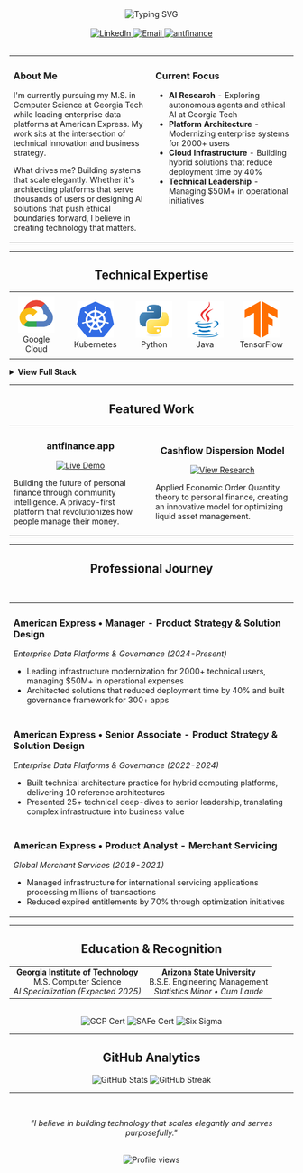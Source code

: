 <div align="center">
  <img src="https://readme-typing-svg.herokuapp.com?font=Inter&weight=600&size=32&duration=3000&pause=1000&color=2D3748&center=true&vCenter=true&random=false&width=600&lines=Hi%2C+I'm+Anthony+Trevino;Technology+Leader+%26+Builder" alt="Typing SVG" />
</div>

<br/>

<div align="center">
  <a href="https://www.linkedin.com/in/anthony-trevinoo">
    <img src="https://img.shields.io/badge/LinkedIn-Connect-0A66C2?style=flat-square&logo=linkedin&logoColor=white" alt="LinkedIn" />
  </a>
  <a href="mailto:trevino293@gmail.com">
    <img src="https://img.shields.io/badge/Email-Contact-EA4335?style=flat-square&logo=gmail&logoColor=white" alt="Email" />
  </a>
  <a href="https://www.antfinance.app/create-account">
    <img src="https://img.shields.io/badge/Project-antfinance-1a202c?style=flat-square" alt="antfinance" />
  </a>
</div>

<br/>

<table align="center" border="0">
  <tr>
    <td width="50%" valign="top">
      <h3>About Me</h3>
      <p>
        I'm currently pursuing my M.S. in Computer Science at Georgia Tech while leading enterprise data platforms at American Express. My work sits at the intersection of technical innovation and business strategy.
      </p>
      <p>
        What drives me? Building systems that scale elegantly. Whether it's architecting platforms that serve thousands of users or designing AI solutions that push ethical boundaries forward, I believe in creating technology that matters.
      </p>
    </td>
    <td width="50%" valign="top">
      <h3>Current Focus</h3>
      <ul>
        <li><strong>AI Research</strong> - Exploring autonomous agents and ethical AI at Georgia Tech</li>
        <li><strong>Platform Architecture</strong> - Modernizing enterprise systems for 2000+ users</li>
        <li><strong>Cloud Infrastructure</strong> - Building hybrid solutions that reduce deployment time by 40%</li>
        <li><strong>Technical Leadership</strong> - Managing $50M+ in operational initiatives</li>
      </ul>
    </td>
  </tr>
</table>

---

<h2 align="center">Technical Expertise</h2>

<div align="center">
  <table>
    <tr>
      <td align="center" width="140" height="112.5">
        <img src="https://raw.githubusercontent.com/devicons/devicon/master/icons/googlecloud/googlecloud-original.svg" width="65" height="65" alt="GCP" />
        <br/>Google Cloud
      </td>
      <td align="center" width="140" height="112.5">
        <img src="https://raw.githubusercontent.com/devicons/devicon/master/icons/kubernetes/kubernetes-plain.svg" width="65" height="65" alt="Kubernetes" />
        <br/>Kubernetes
      </td>
      <td align="center" width="140" height="112.5">
        <img src="https://raw.githubusercontent.com/devicons/devicon/master/icons/python/python-original.svg" width="65" height="65" alt="Python" />
        <br/>Python
      </td>
      <td align="center" width="140" height="112.5">
        <img src="https://raw.githubusercontent.com/devicons/devicon/master/icons/java/java-original.svg" width="65" height="65" alt="Java" />
        <br/>Java
      </td>
      <td align="center" width="140" height="112.5">
        <img src="https://raw.githubusercontent.com/devicons/devicon/master/icons/tensorflow/tensorflow-original.svg" width="65" height="65" alt="TensorFlow" />
        <br/>TensorFlow
      </td>
    </tr>
  </table>
</div>

<details>
<summary><b>View Full Stack</b></summary>
<br/>

**Infrastructure & Cloud**
- Google Cloud Platform (Certified Professional Cloud Architect)
- Kubernetes & Docker containerization
- Terraform infrastructure as code
- Hybrid cloud architecture design

**Development**
- Python (AI/ML, automation, data processing)
- Java (enterprise applications)
- SQL (BigQuery, PostgreSQL)
- Linux systems administration

**Data & AI**
- TensorFlow & PyTorch
- Apache Spark for distributed computing
- BigQuery for large-scale analytics
- MLOps and model deployment

**Leadership & Process**
- SAFe 5 Product Owner/Product Manager
- Lean Six Sigma Green Belt
- Agile transformation at enterprise scale
- Cross-functional team leadership

</details>

---

<h2 align="center">Featured Work</h2>

<table>
  <tr>
    <td width="50%">
      <h3 align="center">antfinance.app</h3>
      <div align="center">
        <a href="https://www.antfinance.app/create-account">
          <img src="https://img.shields.io/badge/Live-Demo-4CAF50?style=for-the-badge" alt="Live Demo" />
        </a>
      </div>
      <p>Building the future of personal finance through community intelligence. A privacy-first platform that revolutionizes how people manage their money.</p>
    </td>
    <td width="50%">
      <h3 align="center">Cashflow Dispersion Model</h3>
      <div align="center">
        <a href="https://github.com/trevino293/CFD/blob/main/CFD.pdf">
          <img src="https://img.shields.io/badge/View-Research-2196F3?style=for-the-badge" alt="View Research" />
        </a>
      </div>
      <p>Applied Economic Order Quantity theory to personal finance, creating an innovative model for optimizing liquid asset management.</p>
    </td>
  </tr>
</table>

---

<h2 align="center">Professional Journey</h2>
<br/>
<table width="100%">
  <tr>
    <td>
      <h3>American Express • Manager - Product Strategy & Solution Design</h3>
      <em>Enterprise Data Platforms & Governance (2024-Present)</em>
      <ul>
        <li>Leading infrastructure modernization for 2000+ technical users, managing $50M+ in operational expenses</li>
        <li>Architected solutions that reduced deployment time by 40% and built governance framework for 300+ apps</li>
      </ul>
    </td>
  </tr>
  <tr>
    <td>
      <h3>American Express • Senior Associate - Product Strategy & Solution Design</h3>
      <em>Enterprise Data Platforms & Governance (2022-2024)</em>
      <ul>
        <li>Built technical architecture practice for hybrid computing platforms, delivering 10 reference architectures</li>
        <li>Presented 25+ technical deep-dives to senior leadership, translating complex infrastructure into business value</li>
      </ul>
    </td>
  </tr>
  <tr>
    <td>
      <h3>American Express • Product Analyst - Merchant Servicing</h3>
      <em>Global Merchant Services (2019-2021)</em>
      <ul>
        <li>Managed infrastructure for international servicing applications processing millions of transactions</li>
        <li>Reduced expired entitlements by 70% through optimization initiatives</li>
      </ul>
    </td>
  </tr>
</table>

---

<h2 align="center">Education & Recognition</h2>

<table align="center">
  <tr>
    <td align="center">
      <strong>Georgia Institute of Technology</strong><br/>
      M.S. Computer Science<br/>
      <em>AI Specialization (Expected 2025)</em>
    </td>
    <td align="center">
      <strong>Arizona State University</strong><br/>
      B.S.E. Engineering Management<br/>
      <em>Statistics Minor • Cum Laude</em>
    </td>
  </tr>
</table>

<div align="center">
  <br/>
  <img src="https://img.shields.io/badge/Google_Cloud-Professional_Cloud_Architect-4285F4?style=flat-square&logo=google-cloud&logoColor=white" alt="GCP Cert" />
  <img src="https://img.shields.io/badge/SAFe_5-Product_Owner/Product_Manager-0B5394?style=flat-square" alt="SAFe Cert" />
  <img src="https://img.shields.io/badge/Six_Sigma-Green_Belt-009688?style=flat-square" alt="Six Sigma" />
</div>

---

<h2 align="center">GitHub Analytics</h2>

<div align="center">
  <img height="170" src="https://github-readme-stats.vercel.app/api?username=trevino293&show_icons=true&theme=minimal&hide_border=true&bg_color=ffffff&title_color=2D3748&text_color=4A5568&icon_color=4299E1" alt="GitHub Stats" />
  <img height="170" src="https://github-readme-streak-stats.herokuapp.com/?user=trevino293&theme=minimal&hide_border=true&background=ffffff&ring=4299E1&fire=F56565&currStreakLabel=2D3748" alt="GitHub Streak" />
</div>

---

<div align="center">
  <br/>
  <p>
    <em>"I believe in building technology that scales elegantly and serves purposefully."</em>
  </p>
  <br/>
  <img src="https://komarev.com/ghpvc/?username=trevino293&label=Profile%20Views&color=4299E1&style=flat-square" alt="Profile views" />
</div>

<!-- Hidden analytics -->
<img width="0" height="0" src="https://profile-counter.glitch.me/trevino293/count.svg" />
